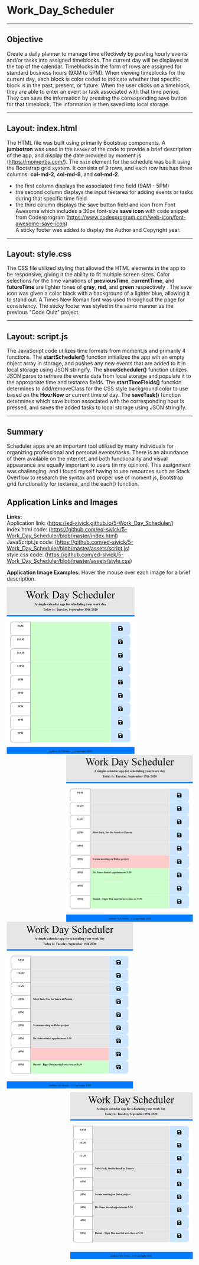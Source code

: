 # Work_Day_Scheduler
___
## Objective
Create a daily planner to manage time effectively by posting hourly events and/or tasks into assigned timeblocks.  The current day will be displayed at the top of the calendar.  Timeblocks in the form of rows are assigned for standard business hours (9AM to 5PM).  When viewing timeblocks for the current day, each block is color coded to indicate whether that specific block is in the past, present, or future.  When the user clicks on a timeblock, they are able to enter an event or task associated with that time period.  They can save the information by pressing the corresponding save button for that timeblock.  The information is then saved into local storage.

___
## Layout: index.html
The HTML file was built using primarily Bootstrap components. A **jumbotron** was used in the `header` of the code to provide a brief description of the app, and display the date provided by moment.js (https://momentjs.com/). The `main` element for the schedule was built using the Bootstrap grid system.  It consists of 9 rows, and each row has has three columns: **col-md-2**, **col-md-8**, and **col-md-2**.
- the first column displays the associated time field (9AM - 5PM)
- the second column displays the input textarea for adding events or tasks during that specific time field
- the third column displays the save button field and icon from Font Awesome which includes a 30px font-size **save icon** with code snippet from Codesprogram (https://www.codesprogram.com/web-icon/font-awesome-save-icon)   
A sticky footer was added to display the Author and Copyright year.  
  
___
## Layout: style.css
The CSS file utilized styling that allowed the HTML elements in the app to be responsive, giving it the ability to fit multiple screen sizes.  Color selections for the time variations of **previousTime**, **currentTime**, and **futureTime** are lighter tones of **gray**, **red**, and **green** respectively .  The save icon was given a color black with a background of a lighter blue, allowing it to stand out.  A Times New Roman font was used throughout the page for consistency.  The sticky footer was styled in the same manner as the previous "Code Quiz" project.

___
## Layout: script.js
The JavaScript code utilizes time formats from moment.js and primarily 4 functions. The **startScheduler()** function initializes the app wih an empty object array in storage, and pushes any new events that are added to it in local storage using JSON stringify. The **showScheduler()** function utilizes JSON parse to retrieve the events data from local storage and populate it to the appropriate time and textarea fields. The **startTimeFields()** function determines to add/removeClass for the CSS style background color to use based on the **HourNow** or current time of day. The **saveTask()** function determines which save button associated with the corresponding hour is pressed, and saves the added tasks to local storage using JSON stringify.

___
## Summary
Scheduler apps are an important tool utilized by many individuals for organizing professional and personal events/tasks.  There is an abundance of them available on the internet, and both functionality and visual appearance are equally important to users (in my opinion).
This assignment was challenging, and I found myself having to use resources such as Stack Overflow to research the syntax and proper use of moment.js, Bootstrap grid functionality for textarea, and the each() function. 


## Application Links and Images  
**Links:**  
Application link: (https://ed-sivick.github.io/5-Work_Day_Scheduler/)  
index.html code: (https://github.com/ed-sivick/5-Work_Day_Scheduler/blob/master/index.html)  
JavaScript.js code: (https://github.com/ed-sivick/5-Work_Day_Scheduler/blob/master/assets/script.js)  
style.css code: (https://github.com/ed-sivick/5-Work_Day_Scheduler/blob/master/assets/style.css)

**Application Image Examples:** Hover the mouse over each image for a brief description. 
<p align="left">
  <img src="assets/images/schedule_new.png" height="450" margin-bottom: 10px; title="image of daily schedule showing future color coded timeblocks with no tasks added" alt="image of daily schedule showing future color coded timeblocks with no tasks added">
  
  <img src="assets/images/schedule_active1.png" height="450" align="right" title="image of daily schedule showing previous, current, and future color coded timeblocks with tasks added" alt="image of daily schedule showing previous, current, and future color coded timeblocks with tasks added">
  </p>

  <p align="left">
  <img src="assets/images/schedule_active2.png" height="450" style="float:left; margin-bottom: 10px;" title="image of daily schedule showing previous, current, and future color coded timeblocks with tasks added" alt="image of daily schedule showing previous, current, and future color coded timeblocks with tasks added">
  
  <img src="assets/images/schedule_past.png" height="450" align="right" title="image of daily schedule showing previous color coded timeblocks with tasks added" alt="image of daily schedule showing previous color coded timeblocks with tasks added">
  </p>